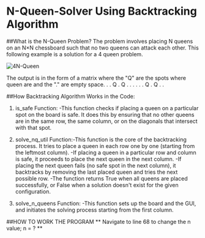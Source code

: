 # N-Queen-Solver Using Backtracking Algorithm

##What is the N-Queen Problem?
The problem involves placing N queens on an N×N chessboard such that no two queens can attack each other.
This following example is a solution for a 4 queen problem.

![4N-Queen](https://github.com/user-attachments/assets/cd96af7d-165c-4b47-adf4-a959356d1a4b)

The output is in the form of a matrix where the "Q" are the spots where queen are and the "." are empty space.
. . Q .
Q . . .
. . . Q
. Q . .

##How Backtracking Algorithm Works in the Code:
1. is_safe Function:
-This function checks if placing a queen on a particular spot on the board is safe. It does this by ensuring that no other queens are in the same row, the same column, or on the diagonals that intersect with that spot.

2. solve_nq_util Function:-This function is the core of the backtracking process. It tries to place a queen in each row one by one (starting from the leftmost column).
-If placing a queen in a particular row and column is safe, it proceeds to place the next queen in the next column.
-If placing the next queen fails (no safe spot in the next column), it backtracks by removing the last placed queen and tries the next possible row.
-The function returns True when all queens are placed successfully, or False when a solution doesn't exist for the given configuration.

3. solve_n_queens Function:
-This function sets up the board and the GUI, and initiates the solving process starting from the first column.

##HOW TO WORK THE PROGRAM
** Navigate to line 68 to change the n value; n = ? **
